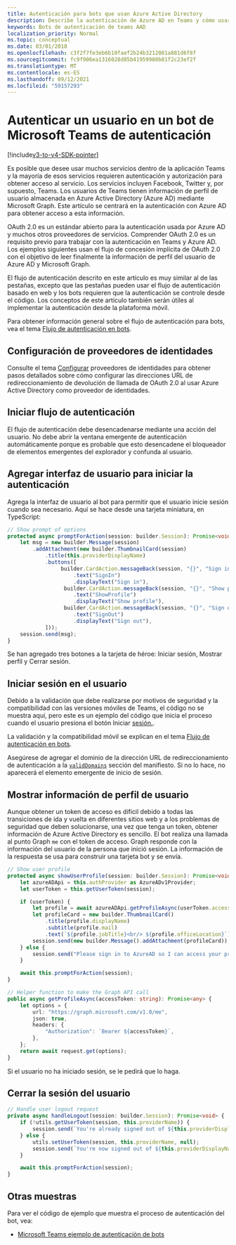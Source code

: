 ```yaml
---
title: Autenticación para bots que usan Azure Active Directory
description: Describe la autenticación de Azure AD en Teams y cómo usarla en los bots
keywords: Bots de autenticación de teams AAD
localization_priority: Normal
ms.topic: conceptual
ms.date: 03/01/2018
ms.openlocfilehash: c3f2f7fe3eb6b10faef2b24b3212081a881d6f8f
ms.sourcegitcommit: fc9f906ea1316028d85b41959980b81f2c23ef2f
ms.translationtype: MT
ms.contentlocale: es-ES
ms.lasthandoff: 09/12/2021
ms.locfileid: "59157293"
---
```

# <a name="authenticate-a-user-in-a-microsoft-teams-bot"></a>Autenticar un usuario en un bot de Microsoft Teams de autenticación

[!include[v3-to-v4-SDK-pointer](~/includes/v3-to-v4-pointer-bots.md)]

Es posible que desee usar muchos servicios dentro de la aplicación Teams y la mayoría de esos servicios requieren autenticación y autorización para obtener acceso al servicio. Los servicios incluyen Facebook, Twitter y, por supuesto, Teams. Los usuarios de Teams tienen información de perfil de usuario almacenada en Azure Active Directory (Azure AD) mediante Microsoft Graph. Este artículo se centrará en la autenticación con Azure AD para obtener acceso a esta información.

OAuth 2.0 es un estándar abierto para la autenticación usada por Azure AD y muchos otros proveedores de servicios. Comprender OAuth 2.0 es un requisito previo para trabajar con la autenticación en Teams y Azure AD. Los ejemplos siguientes usan el flujo de concesión implícita de OAuth 2.0 con el objetivo de leer finalmente la información de perfil del usuario de Azure AD y Microsoft Graph.

El flujo de autenticación descrito en este artículo es muy similar al de las pestañas, excepto que las pestañas pueden usar el flujo de autenticación basado en web y los bots requieren que la autenticación se controle desde el código. Los conceptos de este artículo también serán útiles al implementar la autenticación desde la plataforma móvil.

Para obtener información general sobre el flujo de autenticación para bots, vea el tema [Flujo de autenticación en bots](~/resources/bot-v3/bot-authentication/auth-flow-bot.md).

## <a name="configuring-identity-providers"></a>Configuración de proveedores de identidades

Consulte el tema [Configurar](~/concepts/authentication/configure-identity-provider.md) proveedores de identidades para obtener pasos detallados sobre cómo configurar las direcciones URL de redireccionamiento de devolución de llamada de OAuth 2.0 al usar Azure Active Directory como proveedor de identidades.

## <a name="initiate-authentication-flow"></a>Iniciar flujo de autenticación

El flujo de autenticación debe desencadenarse mediante una acción del usuario. No debe abrir la ventana emergente de autenticación automáticamente porque es probable que esto desencadene el bloqueador de elementos emergentes del explorador y confunda al usuario.

## <a name="add-ui-to-start-authentication"></a>Agregar interfaz de usuario para iniciar la autenticación

Agrega la interfaz de usuario al bot para permitir que el usuario inicie sesión cuando sea necesario. Aquí se hace desde una tarjeta miniatura, en TypeScript:

```typescript
// Show prompt of options
protected async promptForAction(session: builder.Session): Promise<void> {
    let msg = new builder.Message(session)
        .addAttachment(new builder.ThumbnailCard(session)
            .title(this.providerDisplayName)
            .buttons([
                 builder.CardAction.messageBack(session, "{}", "Sign in")
                     .text("SignIn")
                     .displayText("Sign in"),
                  builder.CardAction.messageBack(session, "{}", "Show profile")
                     .text("ShowProfile")
                     .displayText("Show profile"),
                  builder.CardAction.messageBack(session, "{}", "Sign out")
                     .text("SignOut")
                     .displayText("Sign out"),
            ]));
    session.send(msg);
}
```

Se han agregado tres botones a la tarjeta de héroe: Iniciar sesión, Mostrar perfil y Cerrar sesión.

## <a name="sign-the-user-in"></a>Iniciar sesión en el usuario

Debido a la validación que debe realizarse por motivos de seguridad y la compatibilidad con las versiones móviles de Teams, el código no se muestra aquí, pero este es un ejemplo del código que inicia el proceso cuando el usuario presiona el botón Iniciar [sesión.](https://github.com/OfficeDev/microsoft-teams-sample-auth-node/blob/e84020562d7c8b83f4a357a4a4d91298c5d2989d/src/dialogs/BaseIdentityDialog.ts#L154-L195).

La validación y la compatibilidad móvil se explican en el tema [Flujo de autenticación en bots](~/resources/bot-v3/bot-authentication/auth-flow-bot.md).

Asegúrese de agregar el dominio de la dirección URL de redireccionamiento de autenticación a la [`validDomains`](~/resources/schema/manifest-schema.md#validdomains) sección del manifiesto. Si no lo hace, no aparecerá el elemento emergente de inicio de sesión.

## <a name="showing-user-profile-information"></a>Mostrar información de perfil de usuario

Aunque obtener un token de acceso es difícil debido a todas las transiciones de ida y vuelta en diferentes sitios web y a los problemas de seguridad que deben solucionarse, una vez que tenga un token, obtener información de Azure Active Directory es sencillo. El bot realiza una llamada al punto Graph `me` con el token de acceso. Graph responde con la información del usuario de la persona que inició sesión. La información de la respuesta se usa para construir una tarjeta bot y se envía.

```typescript
// Show user profile
protected async showUserProfile(session: builder.Session): Promise<void> {
    let azureADApi = this.authProvider as AzureADv1Provider;
    let userToken = this.getUserToken(session);

    if (userToken) {
        let profile = await azureADApi.getProfileAsync(userToken.accessToken);
        let profileCard = new builder.ThumbnailCard()
            .title(profile.displayName)
            .subtitle(profile.mail)
            .text(`${profile.jobTitle}<br/> ${profile.officeLocation}`);
        session.send(new builder.Message().addAttachment(profileCard));
    } else {
        session.send("Please sign in to AzureAD so I can access your profile.");
    }

    await this.promptForAction(session);
}

// Helper function to make the Graph API call
public async getProfileAsync(accessToken: string): Promise<any> {
    let options = {
        url: "https://graph.microsoft.com/v1.0/me",
        json: true,
        headers: {
            "Authorization": `Bearer ${accessToken}`,
        },
    };
    return await request.get(options);
}
```

Si el usuario no ha iniciado sesión, se le pedirá que lo haga.

## <a name="sign-the-user-out"></a>Cerrar la sesión del usuario

```typescript
// Handle user logout request
private async handleLogout(session: builder.Session): Promise<void> {
    if (!utils.getUserToken(session, this.providerName)) {
        session.send(`You're already signed out of ${this.providerDisplayName}.`);
    } else {
        utils.setUserToken(session, this.providerName, null);
        session.send(`You're now signed out of ${this.providerDisplayName}.`);
    }

    await this.promptForAction(session);
}
```

## <a name="other-samples"></a>Otras muestras

Para ver el código de ejemplo que muestra el proceso de autenticación del bot, vea:

* [Microsoft Teams ejemplo de autenticación de bots](https://github.com/OfficeDev/microsoft-teams-sample-auth-node)
